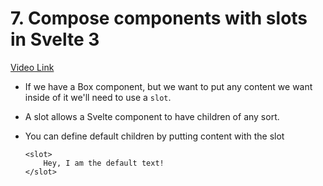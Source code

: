 # 7. Compose components with slots in Svelte 3

[Video Link](https://egghead.io/lessons/svelte-compose-components-with-slots-in-svelte-3?pl=getting-started-with-svelte-3-05a8541a)

- If we have a Box component, but we want to put any content we want inside of it we'll need to use a `slot`.
- A slot allows a Svelte component to have children of any sort.
- You can define default children by putting content with the slot

  ```
  <slot>
      Hey, I am the default text!
  </slot>
  ```
